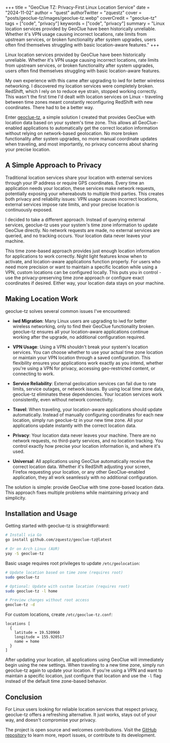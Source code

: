 +++
title = "GeoClue TZ: Privacy-First Linux Location Service"
date = "2024-11-02"
author = "quest"
authorTwitter = "zquestz"
cover = "posts/geoclue-tz/images/geoclue-tz.webp"
coverCredit = "geoclue-tz"
tags = ["code", "privacy"]
keywords = ["code", "privacy"]
summary = "Linux location services provided by GeoClue have been historically unreliable. Whether it's VPN usage causing incorrect locations, rate limits from upstream services, or broken functionality after system upgrades, users often find themselves struggling with basic location-aware features."
+++

Linux location services provided by GeoClue have been historically unreliable. Whether it's VPN usage causing incorrect locations, rate limits from upstream services, or broken functionality after system upgrades, users often find themselves struggling with basic location-aware features.

My own experience with this came after upgrading to iwd for better wireless networking. I discovered my location services were completely broken. RedShift, which I rely on to reduce eye strain, stopped working correctly. This wasn't the first time I'd dealt with location services on Linux - traveling between time zones meant constantly reconfiguring RedShift with new coordinates. There had to be a better way.

Enter [geoclue-tz](https://github.com/zquestz/geoclue-tz), a simple solution I created that provides GeoClue with location data based on your system's time zone. This allows all GeoClue-enabled applications to automatically get the correct location information without relying on network-based geolocation. No more broken functionality after system upgrades, no more manual coordinate updates when traveling, and most importantly, no privacy concerns about sharing your precise location.

## A Simple Approach to Privacy

Traditional location services share your location with external services through your IP address or require GPS coordinates. Every time an application needs your location, these services make network requests, potentially exposing your whereabouts to multiple third parties. This creates both privacy and reliability issues: VPN usage causes incorrect locations, external services impose rate limits, and your precise location is continuously exposed.

I decided to take a different approach. Instead of querying external services, geoclue-tz uses your system's time zone information to update GeoClue directly. No network requests are made, no external services are queried, and no tracking occurs. Your location data never leaves your machine.

This time zone-based approach provides just enough location information for applications to work correctly. Night light features know when to activate, and location-aware applications function properly. For users who need more precision or want to maintain a specific location while using a VPN, custom locations can be configured locally. This puts you in control - use the privacy-preserving time zone approach or configure exact coordinates if desired. Either way, your location data stays on your machine.

## Making Location Work

geoclue-tz solves several common issues I've encountered:

- **iwd Migration**: Many Linux users are upgrading to iwd for better wireless networking, only to find their GeoClue functionality broken. geoclue-tz ensures all your location-aware applications continue working after the upgrade, no additional configuration required.

- **VPN Usage**: Using a VPN shouldn't break your system's location services. You can choose whether to use your actual time zone location or maintain your VPN location through a saved configuration. This flexibility ensures your applications work exactly as you intend, whether you're using a VPN for privacy, accessing geo-restricted content, or connecting to work.

- **Service Reliability**: External geolocation services can fail due to rate limits, service outages, or network issues. By using local time zone data, geoclue-tz eliminates these dependencies. Your location services work consistently, even without network connectivity.

- **Travel**: When traveling, your location-aware applications should update automatically. Instead of manually configuring coordinates for each new location, simply run geoclue-tz in your new time zone. All your applications update instantly with the correct location data.

- **Privacy**: Your location data never leaves your machine. There are no network requests, no third-party services, and no location tracking. You control exactly how precise your location information is, and where it's used.

- **Universal**: All applications using GeoClue automatically receive the correct location data. Whether it's RedShift adjusting your screen, Firefox requesting your location, or any other GeoClue-enabled application, they all work seamlessly with no additional configuration.

The solution is simple: provide GeoClue with time zone-based location data. This approach fixes multiple problems while maintaining privacy and simplicity.

## Installation and Usage

Getting started with geoclue-tz is straightforward:

```bash
# Install via Go
go install github.com/zquestz/geoclue-tz@latest

# Or on Arch Linux (AUR)
yay -S geoclue-tz
```

Basic usage requires root privileges to update `/etc/geolocation`:

```bash
# Update location based on time zone (requires root)
sudo geoclue-tz

# Optional: Update with custom location (requires root)
sudo geoclue-tz -l home

# Preview changes without root access
geoclue-tz -d
```

For custom locations, create `/etc/geoclue-tz.conf`:

```text
locations [
  {
    latitude = 19.520960
    longitude = 155.920517
    name = home
  }
]
```

After updating your location, all applications using GeoClue will immediately begin using the new settings. When traveling to a new time zone, simply run geoclue-tz again to update your location. If you're using a VPN and want to maintain a specific location, just configure that location and use the `-l` flag instead of the default time zone-based behavior.

## Conclusion

For Linux users looking for reliable location services that respect privacy, geoclue-tz offers a refreshing alternative. It just works, stays out of your way, and doesn't compromise your privacy.

The project is open source and welcomes contributions. Visit the [GitHub repository](https://github.com/zquestz/geoclue-tz) to learn more, report issues, or contribute to its development.
